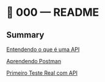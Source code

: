 # 📘 000 — README

## Summary
[Entendendo o que é uma API](https://github.com/pcfelias65-code/Automation/blob/Introdu%C3%A7%C3%A3o/0000%20-%20Entendendo%20o%20que%20%C3%A9%20uma%20API.md)

[Aprendendo Postman](https://github.com/pcfelias65-code/Automation/blob/Introdu%C3%A7%C3%A3o/1000%20-%20Aprendendo%20Postman.md)

[Primeiro Teste Real com API](https://github.com/pcfelias65-code/Automation/blob/Introdu%C3%A7%C3%A3o/2000%20-%20Primeiro%20teste%20real%20com%20API.md)



